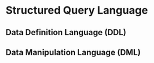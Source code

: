 # Structured Query Language

## Data Definition Language (DDL)

## Data Manipulation Language (DML)
